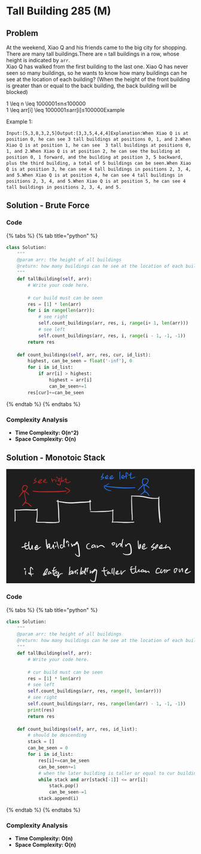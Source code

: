 # Tall Building 285 (M)

## Problem

At the weekend, Xiao Q and his friends came to the big city for shopping. There are many tall buildings.There are `n` tall buildings in a row, whose height is indicated by `arr`.\
Xiao Q has walked from the first building to the last one. Xiao Q has never seen so many buildings, so he wants to know how many buildings can he see at the location of each building? (When the height of the front building is greater than or equal to the back building, the back building will be blocked)

1 \leq n \leq 1000001≤n≤100000\
1 \leq arr\[i] \leq 1000001≤arr\[i]≤100000Example

Example 1:

```
Input:[5,3,8,3,2,5]Output:[3,3,5,4,4,4]Explanation:When Xiao Q is at position 0, he can see 3 tall buildings at positions 0, 1, and 2.When Xiao Q is at position 1, he can see  3 tall buildings at positions 0, 1, and 2.When Xiao Q is at position 2, he can see the building at position 0, 1 forward, and the building at position 3, 5 backward, plus the third building, a total of 5 buildings can be seen.When Xiao Q is at position 3, he can see 4 tall buildings in positions 2, 3, 4, and 5.When Xiao Q is at position 4, he can see 4 tall buildings in positions 2, 3, 4, and 5.When Xiao Q is at position 5, he can see 4 tall buildings in positions 2, 3, 4, and 5.
```

## Solution - Brute Force

### Code

{% tabs %}
{% tab title="python" %}
```python
class Solution:
    """
    @param arr: the height of all buildings
    @return: how many buildings can he see at the location of each building
    """
    def tallBuilding(self, arr):
        # Write your code here.
        
        # cur build must can be seen
        res = [1] * len(arr)
        for i in range(len(arr)):
            # see right
            self.count_buildings(arr, res, i, range(i+ 1, len(arr)))
            # see left
            self.count_buildings(arr, res, i, range(i - 1, -1, -1))
        return res
    
    def count_buildings(self, arr, res, cur, id_list):
        highest, can_be_seen = float('-inf'), 0
        for i in id_list:
            if arr[i] > highest:
                highest = arr[i]
                can_be_seen+=1
        res[cur]+=can_be_seen
```
{% endtab %}
{% endtabs %}

### Complexity Analysis

* **Time Complexity: O(n^2)**
* **Space Complexity: O(n)**

## Solution - Monotoic Stack

![](<../../../.gitbook/assets/Screen Shot 2021-06-15 at 11.37.37 AM.png>)

### Code

{% tabs %}
{% tab title="python" %}
```python
class Solution:
    """
    @param arr: the height of all buildings
    @return: how many buildings can he see at the location of each building
    """
    def tallBuilding(self, arr):
        # Write your code here.
        
        # cur build must can be seen
        res = [1] * len(arr)
        # see left
        self.count_buildings(arr, res, range(0, len(arr)))
        # see right
        self.count_buildings(arr, res, range(len(arr) - 1, -1, -1))
        print(res)
        return res
    
    def count_buildings(self, arr, res, id_list):
        # should be descending
        stack = []
        can_be_seen = 0
        for i in id_list:
            res[i]+=can_be_seen
            can_be_seen+=1
            # when the later building is taller or equal to cur building, then it can block cur
            while stack and arr[stack[-1]] <= arr[i]:
                stack.pop()
                can_be_seen-=1
            stack.append(i)
```
{% endtab %}
{% endtabs %}

### Complexity Analysis

* **Time Complexity: O(n)**
* **Space Complexity: O(n)**

